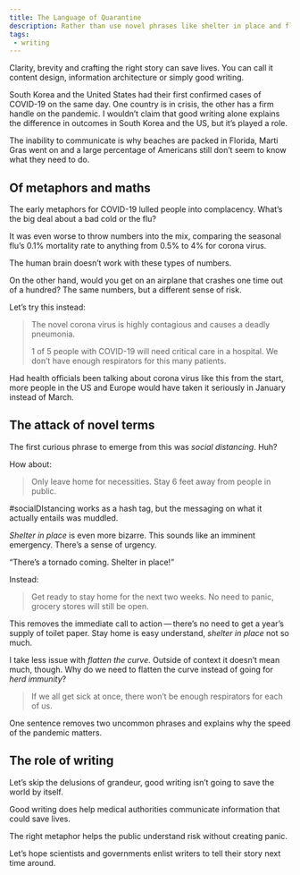 ```yaml
---
title: The Language of Quarantine
description: Rather than use novel phrases like shelter in place and flatten the curve, good writing can tell a better story and save lives. 
tags: 
 - writing
---
```


Clarity, brevity and crafting the right story can save lives. You can call it content design, information architecture or simply good writing. 

South Korea and the United States had their first confirmed cases of COVID-19 on the same day. One country is in crisis, the other has a firm handle on the pandemic. I wouldn’t claim that good writing alone explains the difference in outcomes in South Korea and the US, but it’s played a role. 

The inability to communicate is why beaches are packed in Florida, Marti Gras went on and a large percentage of Americans still don’t seem to know what they need to do. 

## Of metaphors and maths 

The early metaphors for COVID-19 lulled people into complacency. What’s the big deal about a bad cold or the flu? 

It was even worse to throw numbers into the mix, comparing the seasonal flu’s 0.1% mortality rate to anything from 0.5% to 4% for corona virus. 

The human brain doesn’t work with these types of numbers. 

On the other hand, would you get on an airplane that crashes one time out of a hundred? The same numbers, but a different sense of risk. 

Let’s try this instead: 

> The novel corona virus is highly contagious and causes a deadly pneumonia. 
>
> 1 of 5 people with COVID-19 will need critical care in a hospital. We don’t have enough respirators for this many patients. 

Had health officials been talking about corona virus like this from the start, more people in the US and Europe would have taken it seriously in January instead of March. 

## The attack of novel terms 

The first curious phrase to emerge from this was *social distancing*. Huh? 

How about: 

> Only leave home for necessities. Stay 6 feet away from people in public. 

#socialDIstancing works as a hash tag, but the messaging on what it actually entails was muddled.

*Shelter in place* is even more bizarre. This sounds like an imminent emergency. There’s a sense of urgency.  

“There’s a tornado coming. Shelter in place!”

Instead:

> Get ready to stay home for the next two weeks. No need to panic, grocery stores will still be open. 

This removes the immediate call to action&thinsp;—&thinsp;there’s no need to get a year’s supply of toilet paper. Stay home is easy understand, *shelter in place* not so much. 

I take less issue with *flatten the curve*. Outside of context it doesn’t mean much, though. Why do we need to flatten the curve instead of going for *herd immunity*? 

> If we all get sick at once, there won’t be enough respirators for each of us. 

One sentence removes two uncommon phrases and explains why the speed of the pandemic matters. 

## The role of writing 

Let’s skip the delusions of grandeur, good writing isn’t going to save the world by itself. 

Good writing does help medical authorities communicate information that could save lives. 

The right metaphor helps the public understand risk without creating panic. 

Let’s hope scientists and governments enlist writers to tell their story next time around.   